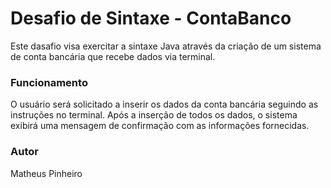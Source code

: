 # Desafio de Sintaxe - ContaBanco

Este dasafio visa exercitar a sintaxe Java através da criação de um sistema de conta bancária que recebe dados via terminal.

### Funcionamento

O usuário será solicitado a inserir os dados da conta bancária seguindo as instruções no terminal. Após a inserção de todos os dados, o sistema exibirá uma mensagem de confirmação com as informações fornecidas.

### Autor
Matheus Pinheiro

